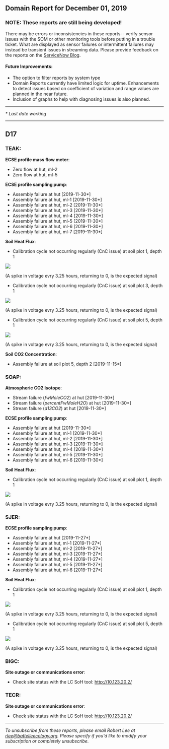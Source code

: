 ## Domain Report for December 01, 2019


### NOTE: These reports are still being developed!
There may be errors or inconsistencies in these reports-- verify sensor issues with the SOM or other monitoring tools before putting in a trouble ticket. What are displayed as sensor failures or intermittent failures may instead be transient issues in streaming data.
Please provide feedback on the reports on the [ServiceNow Blog](https://neon.service-now.com/community?id=community_blog&sys_id=9b4fbe8adbed734017ecf9041d9619be).

#### Future Improvements: 
 - The option to filter reports by system type 
 - Domain Reports currently have limited logic for uptime. Enhancements to detect issues based on coefficient of variation and range values are planned in the near future.
 - Inclusion of graphs to help with diagnosing issues is also planned.

***

_* Last date working_

***
## D17

### TEAK:

**ECSE profile mass flow meter**:
 - Zero flow at hut, ml-2
 - Zero flow at hut, ml-5

**ECSE profile sampling pump**:
 - Assembly failure at hut [2019-11-30*]
 - Assembly failure at hut, ml-1 [2019-11-30*]
 - Assembly failure at hut, ml-2 [2019-11-30*]
 - Assembly failure at hut, ml-3 [2019-11-30*]
 - Assembly failure at hut, ml-4 [2019-11-30*]
 - Assembly failure at hut, ml-5 [2019-11-30*]
 - Assembly failure at hut, ml-6 [2019-11-30*]
 - Assembly failure at hut, ml-7 [2019-11-30*]

**Soil Heat Flux**:
 - Calibration cycle not occurring regularly (CnC issue) at soil plot 1, depth 1

<img src="/scratch/SOM/rollingAnalysis/RptDp00/smartAlerts/imgs/NEON.D17.TEAK.DP0.00040.001.01800.001.501.000-2019-12-01.png">

 (A spike in voltage evry 3.25 hours, returning to 0, is the expected signal)
 - Calibration cycle not occurring regularly (CnC issue) at soil plot 3, depth 1

<img src="/scratch/SOM/rollingAnalysis/RptDp00/smartAlerts/imgs/NEON.D17.TEAK.DP0.00040.001.01800.003.501.000-2019-12-01.png">

 (A spike in voltage evry 3.25 hours, returning to 0, is the expected signal)
 - Calibration cycle not occurring regularly (CnC issue) at soil plot 5, depth 1

<img src="/scratch/SOM/rollingAnalysis/RptDp00/smartAlerts/imgs/NEON.D17.TEAK.DP0.00040.001.01800.005.501.000-2019-12-01.png">

 (A spike in voltage evry 3.25 hours, returning to 0, is the expected signal)

**Soil CO2 Concentration**:
 - Assembly failure at soil plot 5, depth 2 [2019-11-15*]

### SOAP:

**Atmospheric CO2 Isotope**:
 - Stream failure (_fwMoleCO2_) at hut [2019-11-30*]
 - Stream failure (_percentFwMoleH2O_) at hut [2019-11-30*]
 - Stream failure (_d13CO2_) at hut [2019-11-30*]

**ECSE profile sampling pump**:
 - Assembly failure at hut [2019-11-30*]
 - Assembly failure at hut, ml-1 [2019-11-30*]
 - Assembly failure at hut, ml-2 [2019-11-30*]
 - Assembly failure at hut, ml-3 [2019-11-30*]
 - Assembly failure at hut, ml-4 [2019-11-30*]
 - Assembly failure at hut, ml-5 [2019-11-30*]
 - Assembly failure at hut, ml-6 [2019-11-30*]

**Soil Heat Flux**:
 - Calibration cycle not occurring regularly (CnC issue) at soil plot 1, depth 1

<img src="/scratch/SOM/rollingAnalysis/RptDp00/smartAlerts/imgs/NEON.D17.SOAP.DP0.00040.001.01800.001.501.000-2019-12-01.png">

 (A spike in voltage evry 3.25 hours, returning to 0, is the expected signal)

### SJER:

**ECSE profile sampling pump**:
 - Assembly failure at hut [2019-11-27*]
 - Assembly failure at hut, ml-1 [2019-11-27*]
 - Assembly failure at hut, ml-2 [2019-11-27*]
 - Assembly failure at hut, ml-3 [2019-11-27*]
 - Assembly failure at hut, ml-4 [2019-11-27*]
 - Assembly failure at hut, ml-5 [2019-11-27*]
 - Assembly failure at hut, ml-6 [2019-11-27*]

**Soil Heat Flux**:
 - Calibration cycle not occurring regularly (CnC issue) at soil plot 1, depth 1

<img src="/scratch/SOM/rollingAnalysis/RptDp00/smartAlerts/imgs/NEON.D17.SJER.DP0.00040.001.01800.001.501.000-2019-12-01.png">

 (A spike in voltage evry 3.25 hours, returning to 0, is the expected signal)
 - Calibration cycle not occurring regularly (CnC issue) at soil plot 5, depth 1

<img src="/scratch/SOM/rollingAnalysis/RptDp00/smartAlerts/imgs/NEON.D17.SJER.DP0.00040.001.01800.005.501.000-2019-12-01.png">

 (A spike in voltage evry 3.25 hours, returning to 0, is the expected signal)

### BIGC:

**Site outage or communications error**:
 - Check site status with the LC SoH tool: http://10.123.20.2/

### TECR:

**Site outage or communications error**:
 - Check site status with the LC SoH tool: http://10.123.20.2/

***

_To unsubscribe from these reports, please email Robert Lee at rlee@battelleecology.org. Please specify if you'd like to modify your subscription or completely unsubscribe._
